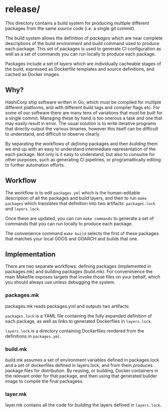 # release/

This directory contains a build system for producing multiple different packages
from the same source code (i.e. a single git commit).

The build system allows the definition of *packages* which are near complete
descriptions of the build environment and build command used to produce each package.
This set of packages is used to generate CI configuration as well as a set of commands
you can run locally to produce each package.

Packages include a set of *layers* which are individually cacheable stages of the
build, expressed as Dockerfile templates and source definitions, and cached as Docker
images.

## Why?

HashiCorp ship software written in Go, which must be compiled for multiple
different platforms, and with different build tags and compiler flags etc.
For some of our software there are many tens of variations that must be
built for a single commit. Managing these by hand is too onerous a task
and one that may easily result in error. The usual solution is to write
iterative programs that directly output the various binaries, however this
itself can be difficult to understand, and difficult to observe clearly.

By separating the workflows of _defining_ packages and then _building_ them
we end up with an easy to understand intermediate representation of the
each package. Not only is it easy to understand, but also to
consume for other purposes, such as generating CI pipelines, or
programattically editing to further automation efforts.

## Workflow

The workflow is to edit `packages.yml` which is the human-editable description
of all the packages and build layers, and then to run `make packages` which
translates that definition into two artifacts: `packages.lock` and `layers.lock`.

Once these are updated, you can run `make commands` to generate a set of commands
that you can run locally to produce each package.

The convenience command `make build` selects the first of these packages that
matches your local GOOS and GOARCH and builds that one.

## Implementation

There are two separate workflows: defining packages (implemented in packages.mk)
and building packages (build.mk). For conveninience the main Makefile exposes targets
that invoke those files on your behalf, which you should always use unless debugging
the system.

### packages.mk

packages.mk reads packages.yml and outputs two artifacts:

`packages.lock` is a YAML file containing the fully expanded definition of
each package, as well as links to generated Dockerfiles in `layers.lock`.

`layers.lock` is a directory containing Dockerfiles rendered from the definitions
in `packages.yml`.

### build.mk

build.mk assumes a set of environment variables defined in packages.lock and
a set of dockerfiles defined in layers.lock, and from them produces package
files for distribution. By reusing, or building, Docker containers in the
relevant order for that package, and then using that generated builder
image to compile the final packagees.

### layer.mk

layer.mk contains all the code for _building_ the layers defined in `layers.lock`.

